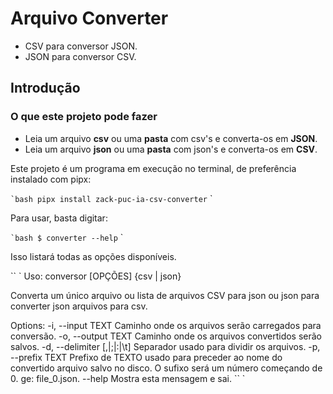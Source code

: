# Arquivo Converter

- CSV para conversor JSON.
- JSON para conversor CSV.

## Introdução

### O que este projeto pode fazer

- Leia um arquivo **csv** ou uma **pasta** com csv's e converta-os em **JSON**.
- Leia um arquivo **json** ou uma **pasta** com json's e converta-os em **CSV**.

Este projeto é um programa em execução no terminal, de preferência instalado com pipx:

`` `bash
pipx install zack-puc-ia-csv-converter
`` `

Para usar, basta digitar:

`` `bash
$ converter --help
`` `

Isso listará todas as opções disponíveis.

`` `
Uso: conversor [OPÇÕES] {csv | json}

  Converta um único arquivo ou lista de arquivos CSV para json ou json para converter json
  arquivos para csv.

Options:
  -i, --input TEXT            Caminho onde os arquivos serão carregados para conversão.
  -o, --output TEXT           Caminho onde os arquivos convertidos serão salvos.
  -d, --delimiter [,|;|:|\t]  Separador usado para dividir os arquivos.
  -p, --prefix TEXT           Prefixo de TEXTO usado para preceder ao nome do convertido
                              arquivo salvo no disco. O sufixo será um número
                              começando de 0. ge: file_0.json.
  --help                      Mostra esta mensagem e sai.
`` `
